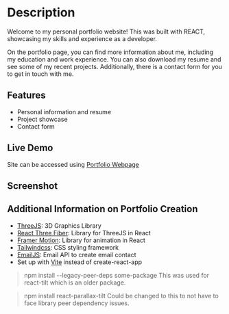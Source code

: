# **Description**

Welcome to my personal portfolio website! This was built with REACT, showcasing my skills and experience as a developer.

On the portfolio page, you can find more information about me, including my education and work experience. You can also download my resume and see some of my recent projects. Additionally, there is a contact form for you to get in touch with me.

## **Features**
+ Personal information and resume
+ Project showcase
+ Contact form

## **Live Demo**
Site can be accessed using [Portfolio Webpage](https://m-vers.github.io/Portfolio-Mixed-Messages/)

## **Screenshot**

## **Additional Information on Portfolio Creation**
+ [ThreeJS](https://threejs.org/docs/#manual/en/introduction/Installation): 3D Graphics Library
+ [React Three Fiber](https://docs.pmnd.rs/react-three-fiber/getting-started/introduction): Library for ThreeJS in React
+ [Framer Motion](https://www.framer.com/motion/): Library for animation in React
+ [Tailwindcss](https://tailwindcss.com/docs/installation): CSS styling framework
+ [EmailJS](https://www.emailjs.com/): Email API to create email contact 
+ Set up with [Vite](https://vitejs.dev/guide/) instead of create-react-app

>npm install --legacy-peer-deps some-package
This was used for react-tilt which is an older package.

>npm install react-parallax-tilt
Could be changed to this to not have to face library peer dependency issues. 
